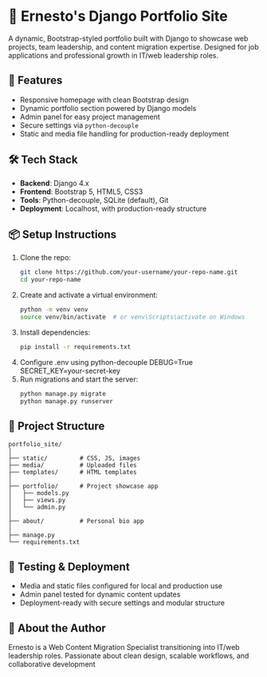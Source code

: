 # 🧰 Ernesto's Django Portfolio Site

A dynamic, Bootstrap-styled portfolio built with Django to showcase web projects, team leadership, and content migration expertise. Designed for job applications and professional growth in IT/web leadership roles.

## 🚀 Features

- Responsive homepage with clean Bootstrap design
- Dynamic portfolio section powered by Django models
- Admin panel for easy project management
- Secure settings via `python-decouple`
- Static and media file handling for production-ready deployment

## 🛠️ Tech Stack

- **Backend**: Django 4.x
- **Frontend**: Bootstrap 5, HTML5, CSS3
- **Tools**: Python-decouple, SQLite (default), Git
- **Deployment**: Localhost, with production-ready structure

## 📦 Setup Instructions

1. Clone the repo:
   ```bash
   git clone https://github.com/your-username/your-repo-name.git
   cd your-repo-name
2. Create and activate a virtual environment:
   ```bash
   python -m venv venv
   source venv/bin/activate  # or venv\Scripts\activate on Windows
3. Install dependencies:
   ```bash
   pip install -r requirements.txt
4. Configure .env using python-decouple
   DEBUG=True
   SECRET_KEY=your-secret-key
5. Run migrations and start the server:
   ```bash
   python manage.py migrate
   python manage.py runserver

## 📁 Project Structure
   ```text
   portfolio_site/
   │
   ├── static/         # CSS, JS, images
   ├── media/          # Uploaded files
   ├── templates/      # HTML templates
   │
   ├── portfolio/      # Project showcase app
   │   ├── models.py
   │   ├── views.py
   │   └── admin.py
   │
   ├── about/          # Personal bio app
   │
   ├── manage.py
   └── requirements.txt
   ```

## 🧪 Testing & Deployment

- Media and static files configured for local and production use
- Admin panel tested for dynamic content updates
- Deployment-ready with secure settings and modular structure

## 🙋 About the Author

Ernesto is a Web Content Migration Specialist transitioning into IT/web leadership roles. Passionate about clean design, scalable workflows, and collaborative development






   
